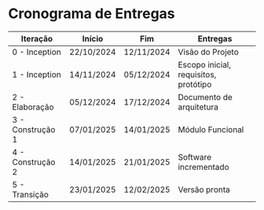 # Cronograma de Entregas

| Iteração         | Início     | Fim        | Entregas                              |
| ---------------- | ---------- | ---------- | ------------------------------------- |
| 0 - Inception    | 22/10/2024 | 12/11/2024 | Visão do Projeto                      |
| 1 - Inception    | 14/11/2024 | 05/12/2024 | Escopo inicial, requisitos, protótipo |
| 2 - Elaboração   | 05/12/2024 | 17/12/2024 | Documento de arquitetura              |
| 3 - Construção 1 | 07/01/2025 | 14/01/2025 | Módulo Funcional                      |
| 4 - Construção 2 | 14/01/2025 | 21/01/2025 | Software incrementado                 |
| 5 - Transição    | 23/01/2025 | 12/02/2025 | Versão pronta                         |
